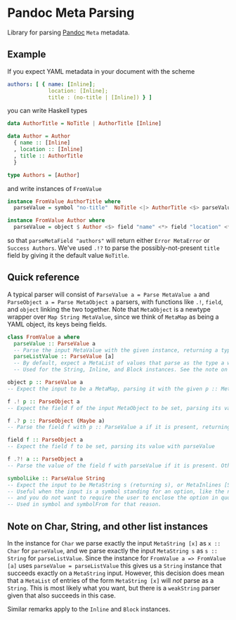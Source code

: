 # Pandoc Meta Parsing

Library for parsing [Pandoc](https://github.com/jgm/pandoc) `Meta` metadata.

## Example

If you expect YAML metadata in your document with the scheme

```yaml
authors: [ { name: [Inline];
             location: [Inline];
             title : (no-title | [Inline]) } ]
```

you can write Haskell types

```haskell
data AuthorTitle = NoTitle | AuthorTitle [Inline]

data Author = Author
  { name :: [Inline]
  , location :: [Inline]
  , title :: AuthorTitle
  }

type Authors = [Author]
```

and write instances of `FromValue`

```haskell
instance FromValue AuthorTitle where
  parseValue = symbol "no-title"  NoTitle <|> AuthorTitle <$> parseValue <?> "no-title, inline title"

instance FromValue Author where
  parseValue = object $ Author <$> field "name" <*> field "location" <*> ("title" .!? NoTitle)
```

so that `parseMetaField "authors"` will return either `Error MetaError` or
`Success Authors`. We've used `.!?` to parse the possibly-not-present `title`
field by giving it the default value `NoTitle`.

## Quick reference

A typical parser will consist of `ParseValue a = Parse MetaValue a` and
`ParseObject a = Parse MetaObject a` parsers, with functions like `.!`, `field`,
and `object` linking the two together. Note that `MetaObject` is a newtype
wrapper over `Map String MetaValue`, since we think of `MetaMap` as being a YAML
object, its keys being fields.

```haskell
class FromValue a where
  parseValue :: ParseValue a
  -- Parse the input MetaValue with the given instance, returning a type a.
  parseListValue :: ParseValue [a]
  -- By default, expect a MetaList of values that parse as the type a with the parseValue instance.
  -- Used for the String, Inline, and Block instances. See the note on list instances below.

object p :: ParseValue a
-- Expect the input to be a MetaMap, parsing it with the given p :: MetaObject parser.

f .! p :: ParseObject a
-- Expect the field f of the input MetaObject to be set, parsing its value with the p :: ParseValue a parser

f .? p :: ParseObject (Maybe a)
-- Parse the field f with p :: ParseValue a if it is present, returning Just the result. Otherwise return Nothing.

field f :: ParseObject a
-- Expect the field f to be set, parsing its value with parseValue

f .?! a :: ParseObject a
-- Parse the value of the field f with parseValue if it is present. Otherwise return a.

symbolLike :: ParseValue String
-- Expect the input to be MetaString s (returning s), or MetaInlines [Str s] (returning s).
-- Useful when the input is a symbol standing for an option, like the no-title above, 
-- and you do not want to require the user to enclose the option in quotation marks.
-- Used in symbol and symbolFrom for that reason.
```

## Note on Char, String, and other list instances

In the instance for `Char` we parse exactly the input `MetaString [x]` as `x ::
Char` for `parseValue`, and we parse exactly the input `MetaString s` as `s ::
String` for `parseListValue`. Since the instance for `FromValue a => FromValue
[a]` uses `parseValue = parseListValue` this gives us a `String` instance that
succeeds exactly on a `MetaString` input. However, this decision does mean that
a `MetaList` of entries of the form `MetaString [x]` will _not_ parse as a
`String`. This is most likely what you want, but there is a `weakString` parser
given that also succeeds in this case.

Similar remarks apply to the `Inline` and `Block` instances.
